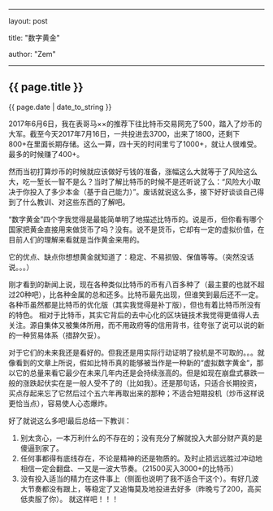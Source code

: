﻿---

layout: post

title: "数字黄金"

author: "Zem"

---



<h2>{{ page.title }}</h2>

<p>{{ page.date | date_to_string }}</p>


2017年6月6日，我在表哥马××的推荐下往比特币交易网充了500，踏入了炒币的大军。截至今天2017年7月16日，一共投进去3700，出来了1800，还剩下800+在里面长期存储。这么一算，四十天的时间里亏了1000+，就让人很难受。最多的时候赚了400+。

然而当初打算炒币的时候就应该做好亏钱的准备，涨幅这么大就等于了风险这么大，吃一堑长一智不是么？当时了解比特币的时候不是还听说了么：“风险大小取决于你投入了多少本金（基于自己能力）”。废话就说这么多，接下好好谈谈自己得到了什么教训、对这些东西的了解吧。

“数字黄金”四个字我觉得是最能简单明了地描述比特币的。说是币，但你看有哪个国家把黄金直接用来做货币了吗？没有。说不是货币，它却有一定的虚拟价值，在目前人们的理解来看就是当作黄金来用的。

它的优点、缺点你想想黄金就知道了：稳定、不易损毁、保值等等。（突然没话说。。。）

刚才看到的新闻上说，现在各种类似比特币的币有八百多种了（最主要的也就不超过20种吧），比各种金属的总和还多。比特币最先出现，但谁笑到最后还不一定。各种币虽然都是比特币的优化版（其实我觉得是补丁版），但也有着比特币所没有的特色。
相对于比特币，其实它背后的去中心化的区块链技术我觉得更值得人去关注。源自集体又被集体所用，而不用政府等的信用背书，往夸张了说可以说的新的一种贸易体系（措辞欠妥）。

对于它们的未来我还是看好的。但我还是用实际行动证明了投机是不可取的。。。就像看到的文章上所说，假如比特币真的能够被当作是一种新的“虚拟数字黄金“，那以它的总量来看它最少在未来几年内还是会持续涨高的。但是如现在崩盘式暴跌一般的涨跌起伏实在是一般人受不了的（比如我）。还是那句话，只适合长期投资，买点存起来忘了它然后过个五六年再取出来的那种；不适合短期投机（炒币这样说更恰当点），容易使人心态爆炸。

好了就说这么多吧!最后总结一下教训：
1. 别太贪心，一本万利什么的不存在的；没有充分了解就投入大部分财产真的是傻逼到家了。
2. 任何事都得有底线存在，不论是精神的还是物质的。及时止损远远胜过冲动地相信一定会翻盘、一又是一波大节奏。（21500买入3000+的比特币）
3. 没有投入适当的精力在这件事上（侧面也说明了我不适合干这个）。有好几波大节奏都没有跟上，等稳定了又追悔莫及地投进去好多（昨晚亏了200，高买低卖服了你）。
就这样吧！！！


